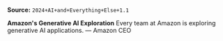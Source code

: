 **Source:** `2024+AI+and+Everything+Else+1.1`

**Amazon's Generative AI Exploration**
Every team at Amazon is exploring generative AI applications. — Amazon CEO
